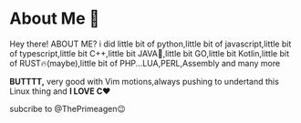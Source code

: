 # About Me 👋

Hey there! ABOUT ME? i did little bit of python,little bit of javascript,little bit of typescript,little bit  C++,little bit JAVA🤮,little bit GO,little bit Kotlin,little bit of RUST🔥(maybe),little bit of PHP...LUA,PERL,Assembly and many more

**BUTTTT,** very good with Vim motions,always pushing to undertand this Linux thing and **I LOVE C❤️** 

subcribe to @ThePrimeagen😉
